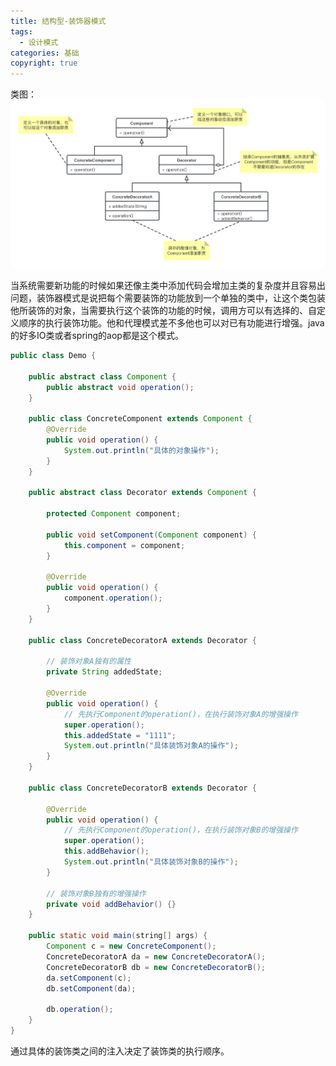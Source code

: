 ```yaml
---
title: 结构型-装饰器模式
tags:
  - 设计模式
categories: 基础
copyright: true
---
```


类图：
![装饰器模式](https://raw.githubusercontent.com/wangxiaohong123/p-bed/main/uPic/装饰器模式.png)

当系统需要新功能的时候如果还像主类中添加代码会增加主类的复杂度并且容易出问题，装饰器模式是说把每个需要装饰的功能放到一个单独的类中，让这个类包装他所装饰的对象，当需要执行这个装饰的功能的时候，调用方可以有选择的、自定义顺序的执行装饰功能。他和代理模式差不多他也可以对已有功能进行增强。java的好多IO类或者spring的aop都是这个模式。

```java
public class Demo {

    public abstract class Component {
        public abstract void operation();
    }

    public class ConcreteComponent extends Component {
        @Override
        public void operation() {
            System.out.println("具体的对象操作");
        }
    }

    public abstract class Decorator extends Component {

        protected Component component;

        public void setComponent(Component component) {
            this.component = component;
        }

        @Override
        public void operation() {
            component.operation();
        }
    }
    
    public class ConcreteDecoratorA extends Decorator {
        
        // 装饰对象A独有的属性
        private String addedState;
        
        @Override
        public void operation() {
            // 先执行Component的operation()，在执行装饰对象A的增强操作
            super.operation();
            this.addedState = "1111";
            System.out.println("具体装饰对象A的操作");
        }
    }

    public class ConcreteDecoratorB extends Decorator {

        @Override
        public void operation() {
            // 先执行Component的operation()，在执行装饰对象B的增强操作
            super.operation();
            this.addBehavior();
            System.out.println("具体装饰对象B的操作");
        }

        // 装饰对象B独有的增强操作
        private void addBehavior() {}
    }
    
    public static void main(string[] args) {
        Component c = new ConcreteComponent();
        ConcreteDecoratorA da = new ConcreteDecoratorA();
        ConcreteDecoratorB db = new ConcreteDecoratorB();
        da.setComponent(c);
        db.setComponent(da);

        db.operation();
    }
}
```

通过具体的装饰类之间的注入决定了装饰类的执行顺序。

